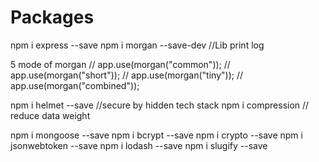 # Packages

npm i express --save
npm i morgan --save-dev //Lib print log

5 mode of morgan
// app.use(morgan("common"));
// app.use(morgan("short"));
// app.use(morgan("tiny"));
// app.use(morgan("combined"));

npm i helmet --save //secure by hidden tech stack
npm i compression // reduce data weight

npm i mongoose --save
npm i bcrypt --save
npm i crypto --save
npm i jsonwebtoken --save
npm i lodash --save
npm i slugify --save
